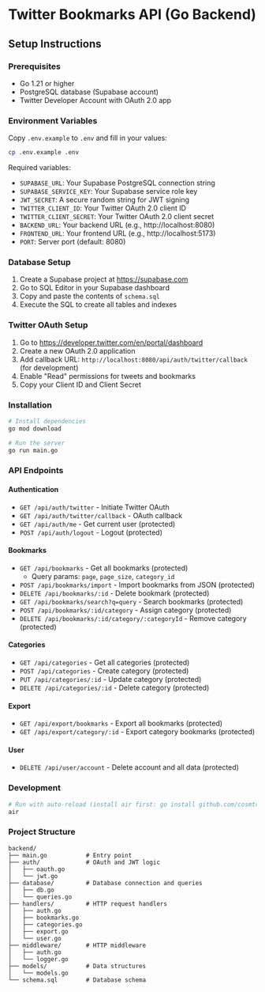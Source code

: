 # Twitter Bookmarks API (Go Backend)

## Setup Instructions

### Prerequisites
- Go 1.21 or higher
- PostgreSQL database (Supabase account)
- Twitter Developer Account with OAuth 2.0 app

### Environment Variables

Copy `.env.example` to `.env` and fill in your values:

```bash
cp .env.example .env
```

Required variables:
- `SUPABASE_URL`: Your Supabase PostgreSQL connection string
- `SUPABASE_SERVICE_KEY`: Your Supabase service role key
- `JWT_SECRET`: A secure random string for JWT signing
- `TWITTER_CLIENT_ID`: Your Twitter OAuth 2.0 client ID
- `TWITTER_CLIENT_SECRET`: Your Twitter OAuth 2.0 client secret
- `BACKEND_URL`: Your backend URL (e.g., http://localhost:8080)
- `FRONTEND_URL`: Your frontend URL (e.g., http://localhost:5173)
- `PORT`: Server port (default: 8080)

### Database Setup

1. Create a Supabase project at https://supabase.com
2. Go to SQL Editor in your Supabase dashboard
3. Copy and paste the contents of `schema.sql`
4. Execute the SQL to create all tables and indexes

### Twitter OAuth Setup

1. Go to https://developer.twitter.com/en/portal/dashboard
2. Create a new OAuth 2.0 application
3. Add callback URL: `http://localhost:8080/api/auth/twitter/callback` (for development)
4. Enable "Read" permissions for tweets and bookmarks
5. Copy your Client ID and Client Secret

### Installation

```bash
# Install dependencies
go mod download

# Run the server
go run main.go
```

### API Endpoints

#### Authentication
- `GET /api/auth/twitter` - Initiate Twitter OAuth
- `GET /api/auth/twitter/callback` - OAuth callback
- `GET /api/auth/me` - Get current user (protected)
- `POST /api/auth/logout` - Logout (protected)

#### Bookmarks
- `GET /api/bookmarks` - Get all bookmarks (protected)
  - Query params: `page`, `page_size`, `category_id`
- `POST /api/bookmarks/import` - Import bookmarks from JSON (protected)
- `DELETE /api/bookmarks/:id` - Delete bookmark (protected)
- `GET /api/bookmarks/search?q=query` - Search bookmarks (protected)
- `POST /api/bookmarks/:id/category` - Assign category (protected)
- `DELETE /api/bookmarks/:id/category/:categoryId` - Remove category (protected)

#### Categories
- `GET /api/categories` - Get all categories (protected)
- `POST /api/categories` - Create category (protected)
- `PUT /api/categories/:id` - Update category (protected)
- `DELETE /api/categories/:id` - Delete category (protected)

#### Export
- `GET /api/export/bookmarks` - Export all bookmarks (protected)
- `GET /api/export/category/:id` - Export category bookmarks (protected)

#### User
- `DELETE /api/user/account` - Delete account and all data (protected)

### Development

```bash
# Run with auto-reload (install air first: go install github.com/cosmtrek/air@latest)
air
```

### Project Structure

```
backend/
├── main.go           # Entry point
├── auth/             # OAuth and JWT logic
│   ├── oauth.go
│   └── jwt.go
├── database/         # Database connection and queries
│   ├── db.go
│   └── queries.go
├── handlers/         # HTTP request handlers
│   ├── auth.go
│   ├── bookmarks.go
│   ├── categories.go
│   ├── export.go
│   └── user.go
├── middleware/       # HTTP middleware
│   ├── auth.go
│   └── logger.go
├── models/           # Data structures
│   └── models.go
└── schema.sql        # Database schema
```
